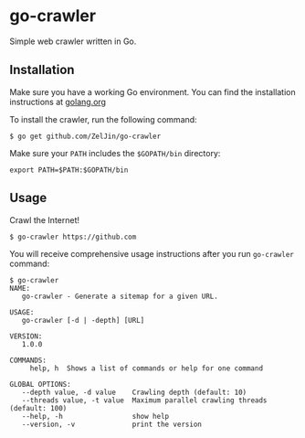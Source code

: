 # go-crawler
Simple web crawler written in Go.

## Installation

Make sure you have a working Go environment.
You can find the installation instructions at [golang.org](https://golang.org/doc/install)

To install the crawler, run the following command:

```
$ go get github.com/ZelJin/go-crawler
```

Make sure your `PATH` includes the `$GOPATH/bin` directory:

```
export PATH=$PATH:$GOPATH/bin
```

## Usage

Crawl the Internet!

```
$ go-crawler https://github.com
```

You will receive comprehensive usage instructions after you run `go-crawler` command:

```
$ go-crawler
NAME:
   go-crawler - Generate a sitemap for a given URL.

USAGE:
   go-crawler [-d | -depth] [URL]

VERSION:
   1.0.0

COMMANDS:
     help, h  Shows a list of commands or help for one command

GLOBAL OPTIONS:
   --depth value, -d value    Crawling depth (default: 10)
   --threads value, -t value  Maximum parallel crawling threads (default: 100)
   --help, -h                 show help
   --version, -v              print the version
```
